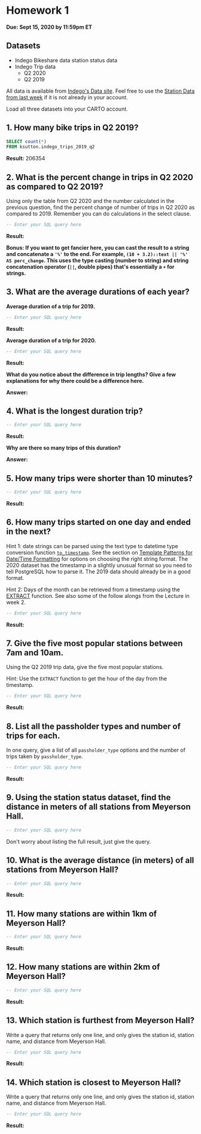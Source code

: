 # Homework 1

**Due: Sept 15, 2020 by 11:59pm ET**

## Datasets

* Indego Bikeshare data station status data
* Indego Trip data
  - Q2 2020
  - Q2 2019

All data is available from [Indego's Data site](https://www.rideindego.com/about/data/). Feel free to use the [Station Data from last week](https://raw.githubusercontent.com/MUSA-509/week-1-introductions/master/data/indego_station_status.geojson) if it is not already in your account.

Load all three datasets into your CARTO account.

## 1. How many bike trips in Q2 2019?


```SQL
SELECT count(*)
FROM ksutton.indego_trips_2019_q2
```

**Result:** 206354

## 2. What is the percent change in trips in Q2 2020 as compared to Q2 2019?

Using only the table from Q2 2020 and the number calculated in the previous question, find the percent change of number of trips in Q2 2020 as compared to 2019. Remember you can do calculations in the select clause.

```SQL
-- Enter your SQL query here
```

**Result:**

__Bonus: If you want to get fancier here, you can cast the result to a string and concatenate a `'%'` to the end. For example, `(10 + 3.2)::text || '%' AS perc_change`. This uses the type casting (number to string) and string concatenation operator (`||`, double pipes) that's essentially a `+` for strings.__

## 3. What are the average durations of each year?

**Average duration of a trip for 2019.**

```SQL
-- Enter your SQL query here
```
**Result:**

**Average duration of a trip for 2020.**

```SQL
-- Enter your SQL query here
```
**Result:**

**What do you notice about the difference in trip lengths? Give a few explanations for why there could be a difference here.**

**Answer:**

## 4. What is the longest duration trip?

```SQL
-- Enter your SQL query here
```

**Result:**

**Why are there so many trips of this duration?**

**Answer:**

## 5. How many trips were shorter than 10 minutes?

```SQL
-- Enter your SQL query here
```

**Result:**

## 6. How many trips started on one day and ended in the next?

Hint 1: date strings can be parsed using the text type to datetime type conversion function [`to_timestamp`](https://www.postgresql.org/docs/12/functions-formatting.html). See the section on [Template Patterns for Date/Time Formatting](https://www.postgresql.org/docs/12/functions-formatting.html#FUNCTIONS-FORMATTING-DATETIME-TABLE) for options on choosing the right string format. The 2020 dataset has the timestamp in a slightly unusual format so you need to tell PostgreSQL how to parse it. The 2019 data should already be in a good format.

Hint 2: Days of the month can be retrieved from a timestamp using the [EXTRACT](https://www.postgresql.org/docs/12/functions-datetime.html#FUNCTIONS-DATETIME-EXTRACT) function. See also some of the follow alongs from the Lecture in week 2.

```SQL
-- Enter your SQL query here
```

**Result:**

## 7. Give the five most popular stations between 7am and 10am.

Using the Q2 2019 trip data, give the five most popular stations.

Hint: Use the `EXTRACT` function to get the hour of the day from the timestamp.

```SQL
-- Enter your SQL query here
```

**Result:**


## 8. List all the passholder types and number of trips for each.

In one query, give a list of all `passholder_type` options and the number of trips taken by `passholder_type`.

```SQL
-- Enter your SQL query here
```

**Result:**

## 9. Using the station status dataset, find the distance in meters of all stations from Meyerson Hall.

```SQL
-- Enter your SQL query here
```

Don't worry about listing the full result, just give the query.

## 10. What is the average distance (in meters) of all stations from Meyerson Hall?

```SQL
-- Enter your SQL query here
```

**Result:**

## 11. How many stations are within 1km of Meyerson Hall?

```SQL
-- Enter your SQL query here
```

**Result:**

## 12. How many stations are within 2km of Meyerson Hall?

```SQL
-- Enter your SQL query here
```

**Result:**

## 13. Which station is furthest from Meyerson Hall?

Write a query that returns only one line, and only gives the station id, station name, and distance from Meyerson Hall.

```SQL
-- Enter your SQL query here
```

**Result:**

## 14. Which station is closest to Meyerson Hall?

Write a query that returns only one line, and only gives the station id, station name, and distance from Meyerson Hall.


```SQL
-- Enter your SQL query here
```

**Result:**
